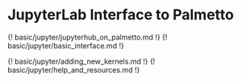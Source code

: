 
# JupyterLab Interface to Palmetto

{! basic/jupyter/jupyterhub_on_palmetto.md !}
{! basic/jupyter/basic_interface.md !}
<!--{! basic/jupyter/jupyterlab_configuration.md !}-->
{! basic/jupyter/adding_new_kernels.md !}
{! basic/jupyter/help_and_resources.md !}

